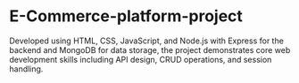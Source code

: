 # E-Commerce-platform-project
Developed using HTML, CSS, JavaScript, and Node.js with Express for the backend and MongoDB for data storage, the project demonstrates core web development skills including API design, CRUD operations, and session handling.
